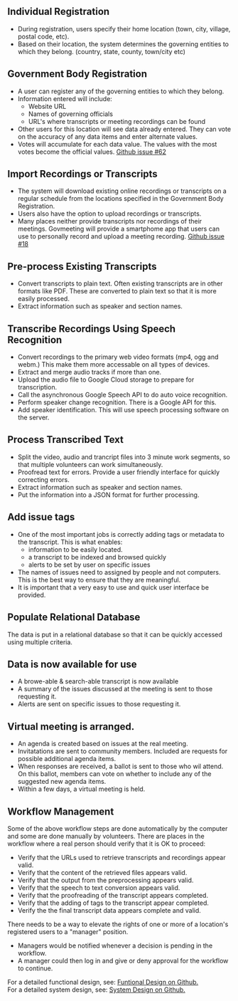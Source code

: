 ## Individual Registration

* During registration, users specify their home location (town, city, village, postal code, etc).
* Based on their location, the system determines the governing entities to which they belong. (country, state, county, town/city etc)

## Government Body Registration
* A user can register any of the governing entities to which they belong.
* Information entered will include:
  * Website URL
  * Names of governing officials
  * URL's where transcripts or meeting recordings can be found
* Other users for this location will see data already entered. They can vote on the accuracy of any data items and enter alternate values.
* Votes will accumulate for each data value. The values with the most votes become the official values.
<a href="https://github.com/govmeeting/govmeeting/issues/62">Github issue #62</a>


## Import Recordings or Transcripts
* The system will download existing online recordings or transcripts on a regular schedule from the locations specified in the Government Body Registration.
* Users also have the option to upload recordings or transcripts.
* Many places neither provide transcripts nor recordings of their meetings.
Govmeeting will provide a smartphome app that users can use to
personally record and upload a meeting recording.
<a href="https://github.com/govmeeting/govmeeting/issues/18">Github issue #18</a>


## Pre-process Existing Transcripts</span>
* Convert transcripts to plain text. Often existing transcripts are in other formats like PDF. These are converted to plain text so that it is more easily processed.
* Extract information such as speaker and section names. </li>


## Transcribe Recordings Using Speech Recognition
* Convert recordings to the primary web video formats (mp4, ogg and webm.) This make them more accessable on all types of devices.
* Extract and merge audio tracks if more than one.
* Upload the audio file to Google Cloud storage to prepare for transcription.
* Call the asynchronous Google Speech API to do auto voice recognition.
* Perform speaker change recognition. There is a Google API for this.
* Add speaker identification. This will use speech processing software on the server.

## Process Transcribed Text
* Split the video, audio and trancript files into 3 minute work segments, so that multiple volunteers can work simultaneously.
* Proofread text for errors. Provide a user friendly interface for quickly correcting errors.
* Extract information such as speaker and section names.
* Put the information into a JSON format for further processing.</li>

## Add issue tags
* One of the most important jobs is correctly adding tags or metadata
    to the transcript. This is what enables:
  * information to be easily located.
  * a transcript to be indexed and browsed quickly
  * alerts to be set by user on specific issues
* The names of issues need to assigned by people and not computers.
This is the best way to ensure that they are meaningful.
* It is important that a very easy to use and quick user interface be provided.

## Populate Relational Database
The data is put in a relational database so that it can be quickly
    accessed using multiple criteria.


## Data is now available for use
* A browe-able & search-able transcript is now available
* A summary of the issues discussed at the meeting is sent to those requesting it.
* Alerts are sent on specific issues to those requesting it.

## Virtual meeting is arranged.
* An agenda is created based on issues at the real meeting.
* Invitatations are sent to community members. Included are requests for possible additional agenda items.
* When responses are received, a ballot is sent to those who wil attend. On this ballot, members can vote on whether
        to include any of the suggested new agenda items.
* Within a few days, a virtual meeting is held.

## Workflow Management
Some of the above workflow steps are done automatically by the computer and some are done manually by volunteers. There are places in the workflow where a real person should verify that it is OK to proceed:
* Verify that the URLs used to retrieve transcripts and recordings appear valid.  </li>
* Verify that the content of the retrieved files appears valid.
* Verify that the output from the preprocessing appears valid.
* Verify that the speech to text conversion appears valid.
* Verify that the proofreading of the transcript appears completed. 
* Verify that the adding of tags to the transcript appear completed.
* Verify the the final transcript data appears complete and valid.

There needs to be a way to elevate the rights of one or more of a location's registered users to a "manager" position.
* Managers would be notified whenever a decision is pending in the workflow.
* A manager could then log in and give or deny approval for the workflow to continue.


For a detailed functional design, see: <a href="https://github.com/govmeeting/govmeeting/wiki/functional-design">Funtional Design on Github.</a><br>
For a detailed system design, see: <a href="https://github.com/govmeeting/govmeeting/wiki/system-design">System Design on Github.</a>
